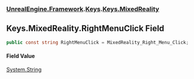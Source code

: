 ### [UnrealEngine.Framework](./UnrealEngine-Framework.md 'UnrealEngine.Framework').[Keys](./Keys.md 'UnrealEngine.Framework.Keys').[Keys.MixedReality](./Keys-MixedReality.md 'UnrealEngine.Framework.Keys.MixedReality')
## Keys.MixedReality.RightMenuClick Field
  
```csharp
public const string RightMenuClick = MixedReality_Right_Menu_Click;
```
#### Field Value
[System.String](https://docs.microsoft.com/en-us/dotnet/api/System.String 'System.String')  
